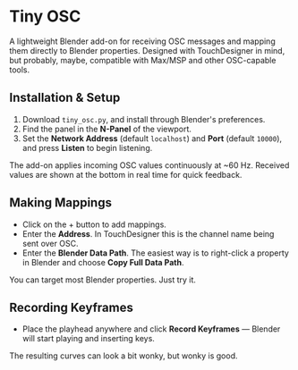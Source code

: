 # Tiny OSC

A lightweight Blender add-on for receiving OSC messages and mapping them directly to Blender properties. Designed with TouchDesigner in mind, but probably, maybe, compatible with Max/MSP and other OSC-capable tools.

## Installation & Setup
1. Download `tiny_osc.py`, and install through Blender's preferences.
2. Find the panel in the **N-Panel** of the viewport.
3. Set the **Network Address** (default `localhost`) and **Port** (default `10000`), and press **Listen** to begin listening.

The add-on applies incoming OSC values continuously at ~60 Hz. Received values are shown at the bottom in real time for quick feedback.

## Making Mappings
- Click on the + button to add mappings.
- Enter the **Address**. In TouchDesigner this is the channel name being sent over OSC.
- Enter the **Blender Data Path**. The easiest way is to right-click a property in Blender and choose **Copy Full Data Path**.

You can target most Blender properties. Just try it.

## Recording Keyframes
- Place the playhead anywhere and click **Record Keyframes** — Blender will start playing and inserting keys.

The resulting curves can look a bit wonky, but wonky is good.

